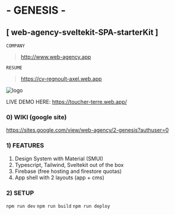 # - GENESIS -

## [ web-agency-sveltekit-SPA-starterKit ]

`COMPANY`

> <http://www.web-agency.app>

`RESUME`

> <https://cv-regnoult-axel.web.app>

![logo](https://github.com/regnou/wa1-cosmos/blob/main/z-doc/z-img/genesis.webp)

LIVE DEMO HERE: <https://toucher-terre.web.app/>

### 0) WIKI (google site)

<https://sites.google.com/view/web-agency/2-genesis?authuser=0>

### 1) FEATURES

1. Design System with Material (SMUI)
2. Typescript, Tailwind, Sveltekit out of the box
3. Firebase (free hosting and firestore quotas)
4. App shell with 2 layouts (app + cms)

### 2) SETUP

`npm run dev`
`npm run build`
`npm run deploy`

